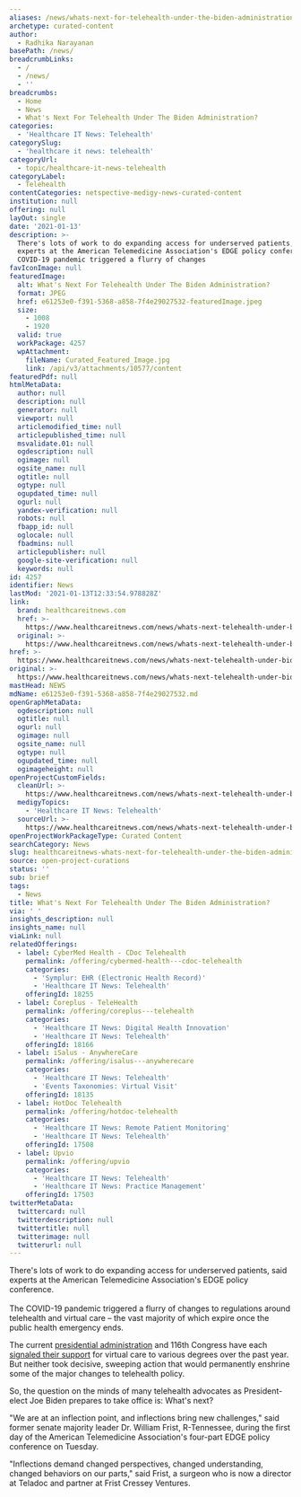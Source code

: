 ```yaml
---
aliases: /news/whats-next-for-telehealth-under-the-biden-administration
archetype: curated-content
author:
  - Radhika Narayanan
basePath: /news/
breadcrumbLinks:
  - /
  - /news/
  - ''
breadcrumbs:
  - Home
  - News
  - What's Next For Telehealth Under The Biden Administration?
categories:
  - 'Healthcare IT News: Telehealth'
categorySlug:
  - 'healthcare it news: telehealth'
categoryUrl:
  - topic/healthcare-it-news-telehealth
categoryLabel:
  - Telehealth
contentCategories: netspective-medigy-news-curated-content
institution: null
offering: null
layOut: single
date: '2021-01-13'
description: >-
  There's lots of work to do expanding access for underserved patients, said
  experts at the American Telemedicine Association's EDGE policy conference.The
  COVID-19 pandemic triggered a flurry of changes
favIconImage: null
featuredImage:
  alt: What's Next For Telehealth Under The Biden Administration?
  format: JPEG
  href: e61253e0-f391-5368-a858-7f4e29027532-featuredImage.jpeg
  size:
    - 1008
    - 1920
  valid: true
  workPackage: 4257
  wpAttachment:
    fileName: Curated_Featured_Image.jpg
    link: /api/v3/attachments/10577/content
featuredPdf: null
htmlMetaData:
  author: null
  description: null
  generator: null
  viewport: null
  articlemodified_time: null
  articlepublished_time: null
  msvalidate.01: null
  ogdescription: null
  ogimage: null
  ogsite_name: null
  ogtitle: null
  ogtype: null
  ogupdated_time: null
  ogurl: null
  yandex-verification: null
  robots: null
  fbapp_id: null
  oglocale: null
  fbadmins: null
  articlepublisher: null
  google-site-verification: null
  keywords: null
id: 4257
identifier: News
lastMod: '2021-01-13T12:33:54.978828Z'
link:
  brand: healthcareitnews.com
  href: >-
    https://www.healthcareitnews.com/news/whats-next-telehealth-under-biden-administration
  original: >-
    https://www.healthcareitnews.com/news/whats-next-telehealth-under-biden-administration
href: >-
  https://www.healthcareitnews.com/news/whats-next-telehealth-under-biden-administration
original: >-
  https://www.healthcareitnews.com/news/whats-next-telehealth-under-biden-administration
mastHead: NEWS
mdName: e61253e0-f391-5368-a858-7f4e29027532.md
openGraphMetaData:
  ogdescription: null
  ogtitle: null
  ogurl: null
  ogimage: null
  ogsite_name: null
  ogtype: null
  ogupdated_time: null
  ogimageheight: null
openProjectCustomFields:
  cleanUrl: >-
    https://www.healthcareitnews.com/news/whats-next-telehealth-under-biden-administration
  medigyTopics:
    - 'Healthcare IT News: Telehealth'
  sourceUrl: >-
    https://www.healthcareitnews.com/news/whats-next-telehealth-under-biden-administration
openProjectWorkPackageType: Curated Content
searchCategory: News
slug: healthcareitnews-whats-next-for-telehealth-under-the-biden-administration
source: open-project-curations
status: ''
sub: brief
tags:
  - News
title: What's Next For Telehealth Under The Biden Administration?
via: ' '
insights_description: null
insights_name: null
viaLink: null
relatedOfferings:
  - label: CyberMed Health - CDoc Telehealth
    permalink: /offering/cybermed-health---cdoc-telehealth
    categories:
      - 'Symplur: EHR (Electronic Health Record)'
      - 'Healthcare IT News: Telehealth'
    offeringId: 18255
  - label: Coreplus - TeleHealth
    permalink: /offering/coreplus---telehealth
    categories:
      - 'Healthcare IT News: Digital Health Innovation'
      - 'Healthcare IT News: Telehealth'
    offeringId: 18166
  - label: iSalus - AnywhereCare
    permalink: /offering/isalus---anywherecare
    categories:
      - 'Healthcare IT News: Telehealth'
      - 'Events Taxonomies: Virtual Visit'
    offeringId: 18135
  - label: HotDoc Telehealth
    permalink: /offering/hotdoc-telehealth
    categories:
      - 'Healthcare IT News: Remote Patient Monitoring'
      - 'Healthcare IT News: Telehealth'
    offeringId: 17508
  - label: Upvio
    permalink: /offering/upvio
    categories:
      - 'Healthcare IT News: Telehealth'
      - 'Healthcare IT News: Practice Management'
    offeringId: 17503
twitterMetaData:
  twittercard: null
  twitterdescription: null
  twittertitle: null
  twitterimage: null
  twitterurl: null
---
```

<p>There's lots of work to do expanding access for underserved patients, said experts at the American Telemedicine Association's EDGE policy conference.<br><br>The COVID-19 pandemic triggered a flurry of changes to regulations around telehealth and virtual care – the vast majority of which expire once the public health emergency ends.</p><p>The current <a href="https://www.healthcarefinancenews.com/news/cms-begins-implementing-permanent-telehealth-changes-under-trump-executive-order">presidential administration</a>&nbsp;and 116th Congress have each <a href="https://www.healthcareitnews.com/news/ata-applauds-reforms-stark-law-anti-kickback-statute">signaled their support</a> for virtual care to various degrees over the past year. But neither took decisive, sweeping action that would permanently enshrine some of the major changes to telehealth policy.</p><p>So, the question on the minds of many telehealth advocates as President-elect Joe Biden prepares to take office is: What's next?</p><p>"We are at an inflection point, and inflections bring new challenges," said former senate majority leader Dr. William Frist, R-Tennessee, during the first day of the American Telemedicine Association's four-part EDGE policy conference on Tuesday.</p><p>"Inflections demand changed perspectives, changed understanding, changed behaviors on our parts," said Frist, a surgeon who is now a director at Teladoc and partner at Frist Cressey Ventures.</p>